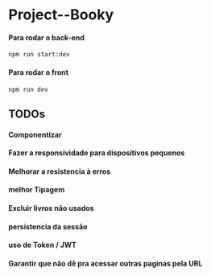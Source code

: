 # Project--Booky

#### Para rodar o back-end

```
npm run start:dev
```

#### Para rodar o front

```
npm run dev
```

## TODOs

#### Componentizar

#### Fazer a responsividade para dispositivos pequenos

#### Melhorar a resistencia à erros

#### melhor Tipagem

#### Excluir livros não usados

#### persistencia da sessão

#### uso de Token / JWT

#### Garantir que não dê pra acessar outras paginas pela URL

